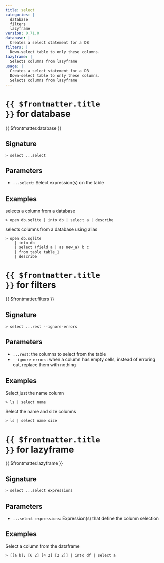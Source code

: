 ```yaml
---
title: select
categories: |
  database
  filters
  lazyframe
version: 0.71.0
database: |
  Creates a select statement for a DB
filters: |
  Down-select table to only these columns.
lazyframe: |
  Selects columns from lazyframe
usage: |
  Creates a select statement for a DB
  Down-select table to only these columns.
  Selects columns from lazyframe
---
```


# <code>{{ $frontmatter.title }}</code> for database

<div class='command-title'>{{ $frontmatter.database }}</div>

## Signature

```> select ...select```

## Parameters

 -  `...select`: Select expression(s) on the table

## Examples

selects a column from a database
```shell
> open db.sqlite | into db | select a | describe
```

selects columns from a database using alias
```shell
> open db.sqlite
    | into db
    | select (field a | as new_a) b c
    | from table table_1
    | describe
```

# <code>{{ $frontmatter.title }}</code> for filters

<div class='command-title'>{{ $frontmatter.filters }}</div>

## Signature

```> select ...rest --ignore-errors```

## Parameters

 -  `...rest`: the columns to select from the table
 -  `--ignore-errors`: when a column has empty cells, instead of erroring out, replace them with nothing

## Examples

Select just the name column
```shell
> ls | select name
```

Select the name and size columns
```shell
> ls | select name size
```

# <code>{{ $frontmatter.title }}</code> for lazyframe

<div class='command-title'>{{ $frontmatter.lazyframe }}</div>

## Signature

```> select ...select expressions```

## Parameters

 -  `...select expressions`: Expression(s) that define the column selection

## Examples

Select a column from the dataframe
```shell
> [[a b]; [6 2] [4 2] [2 2]] | into df | select a
```
